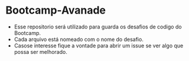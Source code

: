 # Bootcamp-Avanade

* Esse repositorio será utilizado para guarda os desafios de codigo do Bootcamp.
* Cada arquivo está nomeado com o nome do desafio.
* Casose interesse fique a vontade para abrir um issue se ver algo que possa ser melhorado.
